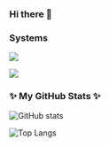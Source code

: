 ### Hi there 👋

<!--
**szummilas/szummilas** is a ✨ _special_ ✨ repository because its `README.md` (this file) appears on your GitHub profile.

Here are some ideas to get you started:

- 🔭 I’m currently working on ...
- 🌱 I’m currently learning ...
- 👯 I’m looking to collaborate on ...
- 🤔 I’m looking for help with ...
- 💬 Ask me about ...
- 📫 How to reach me: ...
- 😄 Pronouns: ...
- ⚡ Fun fact: ...
-->

### Systems

![](https://img.shields.io/badge/Main%20system-Windows%2010-informational?style=for-the-badge&logo=windows)

![](https://img.shields.io/badge/Supporting%20system-Ubuntu%20-informational?style=for-the-badge&logo=ubuntu)

### ✨ My GitHub Stats ✨

![GitHub stats](https://github-readme-stats.vercel.app/api?username=szummilas&theme=radical&show_icons=true)

![Top Langs](https://github-readme-stats.vercel.app/api/top-langs/?username=szummilas&layout=default&theme=radical)
